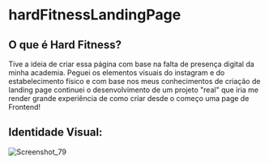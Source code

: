 # hardFitnessLandingPage

## O que é Hard Fitness?
Tive a ideia de criar essa página com base na falta de presença digital da minha academia. Peguei os elementos visuais do instagram e do estabelecimento físico e com base nos meus conhecimentos de criação de landing page continuei o desenvolvimento de um projeto "real" que iria me render grande experiência de como criar desde o começo uma page de Frontend!

## Identidade Visual:
![Screenshot_79](https://github.com/Ryanzhin22/hardFitnessLandingPage/assets/103447125/e3a0cf3e-6803-4bdf-8124-d4db7cd33457)

## 
